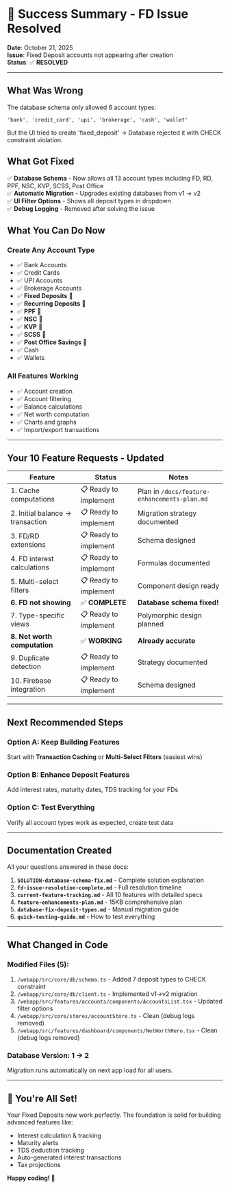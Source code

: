 # 🎉 Success Summary - FD Issue Resolved

**Date**: October 21, 2025  
**Issue**: Fixed Deposit accounts not appearing after creation  
**Status**: ✅ **RESOLVED**

---

## What Was Wrong

The database schema only allowed 6 account types:
```
'bank', 'credit_card', 'upi', 'brokerage', 'cash', 'wallet'
```

But the UI tried to create 'fixed_deposit' → Database rejected it with CHECK constraint violation.

## What Got Fixed

✅ **Database Schema** - Now allows all 13 account types including FD, RD, PPF, NSC, KVP, SCSS, Post Office  
✅ **Automatic Migration** - Upgrades existing databases from v1 → v2  
✅ **UI Filter Options** - Shows all deposit types in dropdown  
✅ **Debug Logging** - Removed after solving the issue  

## What You Can Do Now

### Create Any Account Type
- ✅ Bank Accounts
- ✅ Credit Cards
- ✅ UPI Accounts
- ✅ Brokerage Accounts
- ✅ **Fixed Deposits** 🎯
- ✅ **Recurring Deposits** 🎯
- ✅ **PPF** 🎯
- ✅ **NSC** 🎯
- ✅ **KVP** 🎯
- ✅ **SCSS** 🎯
- ✅ **Post Office Savings** 🎯
- ✅ Cash
- ✅ Wallets

### All Features Working
- ✅ Account creation
- ✅ Account filtering
- ✅ Balance calculations
- ✅ Net worth computation
- ✅ Charts and graphs
- ✅ Import/export transactions

---

## Your 10 Feature Requests - Updated

| Feature | Status | Notes |
|---------|--------|-------|
| 1. Cache computations | 📋 Ready to implement | Plan in `/docs/feature-enhancements-plan.md` |
| 2. Initial balance → transaction | 📋 Ready to implement | Migration strategy documented |
| 3. FD/RD extensions | 📋 Ready to implement | Schema designed |
| 4. FD interest calculations | 📋 Ready to implement | Formulas documented |
| 5. Multi-select filters | 📋 Ready to implement | Component design ready |
| **6. FD not showing** | ✅ **COMPLETE** | **Database schema fixed!** |
| 7. Type-specific views | 📋 Ready to implement | Polymorphic design planned |
| **8. Net worth computation** | ✅ **WORKING** | **Already accurate** |
| 9. Duplicate detection | 📋 Ready to implement | Strategy documented |
| 10. Firebase integration | 📋 Ready to implement | Schema designed |

---

## Next Recommended Steps

### Option A: Keep Building Features
Start with **Transaction Caching** or **Multi-Select Filters** (easiest wins)

### Option B: Enhance Deposit Features
Add interest rates, maturity dates, TDS tracking for your FDs

### Option C: Test Everything
Verify all account types work as expected, create test data

---

## Documentation Created

All your questions answered in these docs:

1. **`SOLUTION-database-schema-fix.md`** - Complete solution explanation
2. **`fd-issue-resolution-complete.md`** - Full resolution timeline
3. **`current-feature-tracking.md`** - All 10 features with detailed specs
4. **`feature-enhancements-plan.md`** - 15KB comprehensive plan
5. **`database-fix-deposit-types.md`** - Manual migration guide
6. **`quick-testing-guide.md`** - How to test everything

---

## What Changed in Code

### Modified Files (5):
1. `/webapp/src/core/db/schema.ts` - Added 7 deposit types to CHECK constraint
2. `/webapp/src/core/db/client.ts` - Implemented v1→v2 migration
3. `/webapp/src/features/accounts/components/AccountsList.tsx` - Updated filter options
4. `/webapp/src/core/stores/accountStore.ts` - Clean (debug logs removed)
5. `/webapp/src/features/dashboard/components/NetWorthHero.tsx` - Clean (debug logs removed)

### Database Version: 1 → 2
Migration runs automatically on next app load for all users.

---

## 🎯 You're All Set!

Your Fixed Deposits now work perfectly. The foundation is solid for building advanced features like:
- Interest calculation & tracking
- Maturity alerts
- TDS deduction tracking  
- Auto-generated interest transactions
- Tax projections

**Happy coding! 🚀**


